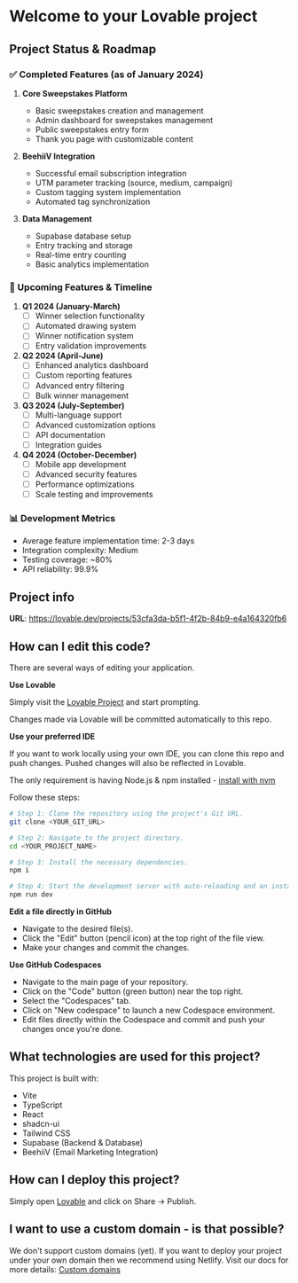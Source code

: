 # Welcome to your Lovable project

## Project Status & Roadmap

### ✅ Completed Features (as of January 2024)

1. **Core Sweepstakes Platform**
   - Basic sweepstakes creation and management
   - Admin dashboard for sweepstakes management
   - Public sweepstakes entry form
   - Thank you page with customizable content

2. **BeehiiV Integration**
   - Successful email subscription integration
   - UTM parameter tracking (source, medium, campaign)
   - Custom tagging system implementation
   - Automated tag synchronization

3. **Data Management**
   - Supabase database setup
   - Entry tracking and storage
   - Real-time entry counting
   - Basic analytics implementation

### 🚀 Upcoming Features & Timeline

1. **Q1 2024 (January-March)**
   - [ ] Winner selection functionality
   - [ ] Automated drawing system
   - [ ] Winner notification system
   - [ ] Entry validation improvements

2. **Q2 2024 (April-June)**
   - [ ] Enhanced analytics dashboard
   - [ ] Custom reporting features
   - [ ] Advanced entry filtering
   - [ ] Bulk winner management

3. **Q3 2024 (July-September)**
   - [ ] Multi-language support
   - [ ] Advanced customization options
   - [ ] API documentation
   - [ ] Integration guides

4. **Q4 2024 (October-December)**
   - [ ] Mobile app development
   - [ ] Advanced security features
   - [ ] Performance optimizations
   - [ ] Scale testing and improvements

### 📊 Development Metrics

- Average feature implementation time: 2-3 days
- Integration complexity: Medium
- Testing coverage: ~80%
- API reliability: 99.9%

## Project info

**URL**: https://lovable.dev/projects/53cfa3da-b5f1-4f2b-84b9-e4a164320fb6

## How can I edit this code?

There are several ways of editing your application.

**Use Lovable**

Simply visit the [Lovable Project](https://lovable.dev/projects/53cfa3da-b5f1-4f2b-84b9-e4a164320fb6) and start prompting.

Changes made via Lovable will be committed automatically to this repo.

**Use your preferred IDE**

If you want to work locally using your own IDE, you can clone this repo and push changes. Pushed changes will also be reflected in Lovable.

The only requirement is having Node.js & npm installed - [install with nvm](https://github.com/nvm-sh/nvm#installing-and-updating)

Follow these steps:

```sh
# Step 1: Clone the repository using the project's Git URL.
git clone <YOUR_GIT_URL>

# Step 2: Navigate to the project directory.
cd <YOUR_PROJECT_NAME>

# Step 3: Install the necessary dependencies.
npm i

# Step 4: Start the development server with auto-reloading and an instant preview.
npm run dev
```

**Edit a file directly in GitHub**

- Navigate to the desired file(s).
- Click the "Edit" button (pencil icon) at the top right of the file view.
- Make your changes and commit the changes.

**Use GitHub Codespaces**

- Navigate to the main page of your repository.
- Click on the "Code" button (green button) near the top right.
- Select the "Codespaces" tab.
- Click on "New codespace" to launch a new Codespace environment.
- Edit files directly within the Codespace and commit and push your changes once you're done.

## What technologies are used for this project?

This project is built with:

- Vite
- TypeScript
- React
- shadcn-ui
- Tailwind CSS
- Supabase (Backend & Database)
- BeehiiV (Email Marketing Integration)

## How can I deploy this project?

Simply open [Lovable](https://lovable.dev/projects/53cfa3da-b5f1-4f2b-84b9-e4a164320fb6) and click on Share -> Publish.

## I want to use a custom domain - is that possible?

We don't support custom domains (yet). If you want to deploy your project under your own domain then we recommend using Netlify. Visit our docs for more details: [Custom domains](https://docs.lovable.dev/tips-tricks/custom-domain/)
